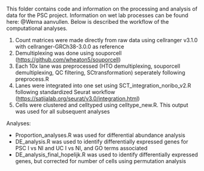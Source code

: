 This folder contains code and information on the processing and analysis of data for the PSC project. 
Information on wet lab processes can be found here: @Werna aanvullen. Below is described the workflow of the computational analyses. 

1. Count matrices were made directly from raw data using cellranger v3.1.0 with cellranger-GRCh38-3.0.0 as reference
2. Demultiplexing was done using souporcell (https://github.com/wheaton5/souporcell) 
3. Each 10x lane was preprocessed (HTO demultiplexing, souporcell demultiplexing, QC filtering, SCtransformation) seperately following preprocess.R
4. Lanes were integrated into one set using SCT_integration_noribo_v2.R following standardized Seurat workflow (https://satijalab.org/seurat/v3.0/integration.html)
5. Cells were clustered and celltyped using celltype_new.R. This output was used for all subsequent analyses

Analyses:
- Proportion_analyses.R was used for differential abundance analysis
- DE_analysis.R was used to identify differentially expressed genes for PSC I vs NI and UC I vs NI, and GO terms associated
- DE_analysis_final_hopelijk.R was used to identify differentially expressed genes, but corrected for number of cells using permutation analysis

